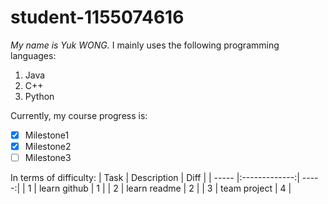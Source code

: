 # student-1155074616
*My name is Yuk WONG.*
I mainly uses the following programming languages:
1. Java
2. C++
3. Python

Currently, my course progress is:
- [x] Milestone1
- [x] Milestone2
- [ ] Milestone3

In terms of difficulty:
| Task  | Description   | Diff  |
| ----- |:-------------:| -----:|
|     1 | learn github  |     1 |
|     2 | learn readme  |     2 |
|     3 | team project  |     4 |
